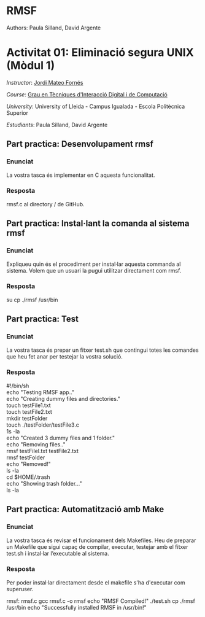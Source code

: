 # RMSF
Authors: Paula Silland, David Argente


# Activitat 01: Eliminació segura UNIX (Mòdul 1)

*Instructor*: [Jordi Mateo Fornés](http:jordimateofornes.com)

*Course*: [Grau en Tècniques d'Interacció Digital i de Computació](http://www.grauinteraccioicomputacio.udl.cat/ca/index.html)

*University*: University of Lleida - Campus Igualada - Escola Politècnica Superior

*Estudiants*: Paula Silland, David Argente

## Part practica: Desenvolupament rmsf  

### Enunciat
La vostra tasca és implementar en C aquesta funcionalitat.

### Resposta
rmsf.c al directory / de GitHub.

## Part practica: Instal·lant la comanda al sistema rmsf    

### Enunciat
Expliqueu quin és el procediment per instal·lar aquesta commanda al sistema. Volem que un usuari la
pugui utilitzar directament com rmsf.

### Resposta
su
cp ./rmsf /usr/bin

## Part practica: Test    

### Enunciat
La vostra tasca és prepar un fitxer test.sh que contingui totes les comandes que heu fet anar per testejar
la vostra solució.

### Resposta
#!/bin/sh  
echo "Testing RMSF app.."  
echo "Creating dummy files and directories."  
touch testFile1.txt  
touch testFile2.txt  
mkdir testFolder  
touch ./testFolder/testFile3.c  
1s -la  
echo "Created 3 dummy files and 1 folder."   
echo "Removing files.."  
rmsf testFilel.txt testFile2.txt  
rmsf testFolder   
echo "Removed!"  
ls -la  
cd $HOME/.trash  
echo "Showing trash folder..."  
ls -la  

## Part practica: Automatització amb Make    

### Enunciat
La vostra tasca és revisar el funcionament dels Makefiles. Heu de preparar un Makefile que sigui
capaç de compilar, executar, testejar amb el fitxer test.sh i instal·lar l’executable al sistema.

### Resposta
Per poder instal·lar directament desde el makefile s'ha d'executar com superuser.

rmsf: rmsf.c
	gcc rmsf.c -o rmsf
	echo "RMSF Compiled!"
	./test.sh
	cp ./rmsf /usr/bin
	echo "Successfully installed RMSF in /usr/bin!"

